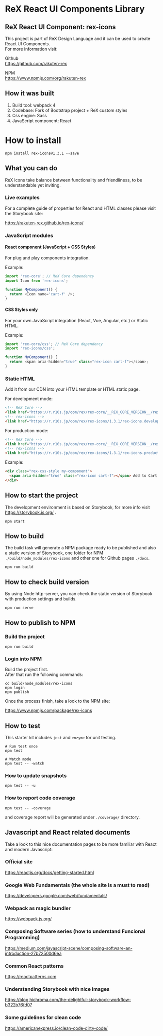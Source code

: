 # ReX React UI Components Library
## ReX React UI Component: rex-icons

This project is part of ReX Design Language and it can be used to create React UI Components.   
For more information visit:   

Github  
https://github.com/rakuten-rex

NPM  
https://www.npmjs.com/org/rakuten-rex

## How it was built 

1. Build tool: webpack 4
1. Codebase: Fork of Bootstrap project + ReX custom styles
1. Css engine: Sass
1. JavaScript component: React

# How to install

```
npm install rex-icons@1.3.1 --save
```

## What you can do

ReX Icons take balance between functionality and friendliness, to be understandable yet inviting.

### Live examples

For a complete guide of properties for React and HTML classes please visit the Storybook site:  

https://rakuten-rex.github.io/rex-icons/

### JavaScript modules

#### React component (JavaScript + CSS Styles)

For plug and play components integration.   

Example: 

```js
import 'rex-core'; // ReX Core dependency
import Icon from 'rex-icons';

function MyComponent() {
  return <Icon name='cart-f' />;
}
```

#### CSS Styles only

For your own JavaScript integration (React, Vue, Angular, etc.) or Static HTML.

Example: 

```js
import 'rex-core/css'; // ReX Core dependency
import 'rex-icons/css';

function MyComponent() {
  return <span aria-hidden="true" class="rex-icon cart-f"></span>;
}
```

### Static HTML

Add it from our CDN into your HTML template or HTML static page.

For development mode:

```markdown
<!-- ReX Core -->
<link href="https://r.r10s.jp/com/rex/rex-core/__REX_CORE_VERSION__/rex-core.development.css" rel="stylesheet">
<!-- rex-icons -->
<link href="https://r.r10s.jp/com/rex/rex-icons/1.3.1/rex-icons.development.css" rel="stylesheet">
```

For production mode:

```markdown
<!-- ReX Core -->
<link href="https://r.r10s.jp/com/rex/rex-core/__REX_CORE_VERSION__/rex-core.production.min.css" rel="stylesheet">
<!-- rex-icons -->
<link href="https://r.r10s.jp/com/rex/rex-icons/1.3.1/rex-icons.production.min.css" rel="stylesheet">
```

Example: 

```markdown
<div class="rex-css-style my-component">
  <span aria-hidden="true" class="rex-icon cart-f"></span> Add to Cart
</div>
```

## How to start the project

The development environment is based on Storybook, for more info visit https://storybook.js.org/ .   

```
npm start
```

## How to build

The build task will generate a NPM package ready to be published and also a static version of Storybook, one folder for NPM `./build/node_modules/rex-icons` and other one for Github pages `./docs`.   

```
npm run build
```

## How to check build version

By using Node http-server, you can check the static version of Storybook with production settings and builds.

```
npm run serve
```

## How to publish to NPM
### Build the project

```
npm run build
```

### Login into NPM

Build the project first.  
After that run the following commands:

```
cd build/node_modules/rex-icons
npm login
npm publish
```

Once the process finish, take a look to the NPM site:   

https://www.npmjs.com/package/rex-icons

## How to test

This starter kit includes `jest` and `enzyme` for unit testing.

```
# Run test once
npm test

# Watch mode
npm test -- -watch
```

### How to update snapshots

```
npm test -- -u
```

### How to report code coverage

```
npm test -- -coverage
```

and coverage report will be generated under `./coverage/` directory.

## Javascript and React related documents

Take a look to this nice documentation pages to be more familiar with React and modern Javascript:

### Official site
https://reactjs.org/docs/getting-started.html   

### Google Web Fundamentals (the whole site is a must to read)
https://developers.google.com/web/fundamentals/

### Webpack as magic bundler
https://webpack.js.org/

### Composing Software series (how to understand Funcional Programming)
https://medium.com/javascript-scene/composing-software-an-introduction-27b72500d6ea   

### Common React patterns
https://reactpatterns.com   

### Understanding Storybook with nice images
https://blog.hichroma.com/the-delightful-storybook-workflow-b322b76fd07   

### Some guidelines for clean code
https://americanexpress.io/clean-code-dirty-code/


